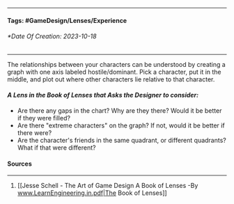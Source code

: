 __________________________________________________________________________
#### **Tags:** #GameDesign/Lenses/Experience
###### *Date Of Creation: 2023-10-18
__________________________________________________________________________

The relationships between your characters can be understood by creating a graph with one axis labeled hostile/dominant. Pick a character, put it in the middle, and plot out where other characters lie relative to that character.
#### ***A Lens in the Book of Lenses that Asks the Designer to consider:***
- Are there any gaps in the chart? Why are they there? Would it be better if they were filled?
- Are there "extreme characters" on the graph? If not, would it be better if there were?
- Are the character's friends in the same quadrant, or different quadrants? What if that were different?
#### Sources
__________________________________________________________________________
1. [[Jesse Schell - The Art of Game Design A Book of Lenses -By www.LearnEngineering.in.pdf|The Book of Lenses]]